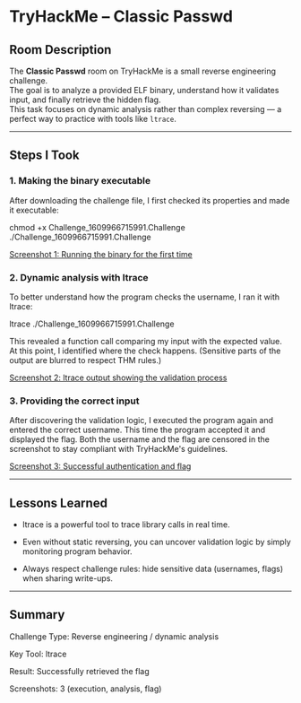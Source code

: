 # TryHackMe – Classic Passwd

## Room Description
The **Classic Passwd** room on TryHackMe is a small reverse engineering challenge.  
The goal is to analyze a provided ELF binary, understand how it validates input, and finally retrieve the hidden flag.  
This task focuses on dynamic analysis rather than complex reversing — a perfect way to practice with tools like `ltrace`.

---

## Steps I Took

### 1. Making the binary executable
After downloading the challenge file, I first checked its properties and made it executable:

chmod +x Challenge_1609966715991.Challenge
./Challenge_1609966715991.Challenge

[Screenshot 1: Running the binary for the first time](./screenshots/01-run-binary.png)

### 2. Dynamic analysis with ltrace

To better understand how the program checks the username, I ran it with ltrace:

ltrace ./Challenge_1609966715991.Challenge

This revealed a function call comparing my input with the expected value.
At this point, I identified where the check happens. (Sensitive parts of the output are blurred to respect THM rules.)

[Screenshot 2: ltrace output showing the validation process](./screenshots/02-ltrace.png)

### 3. Providing the correct input

After discovering the validation logic, I executed the program again and entered the correct username.
This time the program accepted it and displayed the flag.
Both the username and the flag are censored in the screenshot to stay compliant with TryHackMe's guidelines.

[Screenshot 3: Successful authentication and flag](./screenshots/03-flag.png)

---

## Lessons Learned

- ltrace is a powerful tool to trace library calls in real time.

- Even without static reversing, you can uncover validation logic by simply monitoring program behavior.

- Always respect challenge rules: hide sensitive data (usernames, flags) when sharing write-ups.

---

## Summary

Challenge Type: Reverse engineering / dynamic analysis

Key Tool: ltrace

Result: Successfully retrieved the flag

Screenshots: 3 (execution, analysis, flag)
